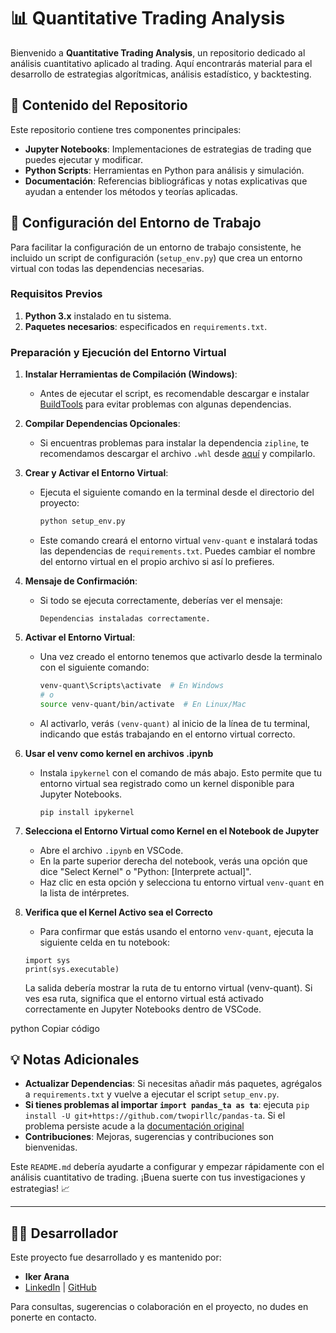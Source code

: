 # 📊 Quantitative Trading Analysis

Bienvenido a **Quantitative Trading Analysis**, un repositorio dedicado al análisis cuantitativo aplicado al trading. Aquí encontrarás material para el desarrollo de estrategias algorítmicas, análisis estadístico, y backtesting.

## 📁 Contenido del Repositorio

Este repositorio contiene tres componentes principales:

- **Jupyter Notebooks**: Implementaciones de estrategias de trading que puedes ejecutar y modificar.
- **Python Scripts**: Herramientas en Python para análisis y simulación.
- **Documentación**: Referencias bibliográficas y notas explicativas que ayudan a entender los métodos y teorías aplicadas.

## 🚀 Configuración del Entorno de Trabajo

Para facilitar la configuración de un entorno de trabajo consistente, he incluido un script de configuración (`setup_env.py`) que crea un entorno virtual con todas las dependencias necesarias.

### Requisitos Previos

1. **Python 3.x** instalado en tu sistema.
2. **Paquetes necesarios**: especificados en `requirements.txt`. 

### Preparación y Ejecución del Entorno Virtual

1. **Instalar Herramientas de Compilación (Windows)**:
   - Antes de ejecutar el script, es recomendable descargar e instalar [BuildTools](https://visualstudio.microsoft.com/es/visual-cpp-build-tools/) para evitar problemas con algunas dependencias.
   
2. **Compilar Dependencias Opcionales**:
   - Si encuentras problemas para instalar la dependencia `zipline`, te recomendamos descargar el archivo `.whl` desde [aquí](https://github.com/cgohlke/talib-build) y compilarlo.

3. **Crear y Activar el Entorno Virtual**:
   - Ejecuta el siguiente comando en la terminal desde el directorio del proyecto:

     ```bash
     python setup_env.py
     ```

   - Este comando creará el entorno virtual `venv-quant` e instalará todas las dependencias de `requirements.txt`. Puedes cambiar el nombre del entorno virtual en el propio archivo si así lo prefieres.

4. **Mensaje de Confirmación**:
   - Si todo se ejecuta correctamente, deberías ver el mensaje:
     ```
     Dependencias instaladas correctamente.
     ```

5. **Activar el Entorno Virtual**:
   - Una vez creado el entorno tenemos que activarlo desde la terminalo con el siguiente comando:

     ```bash
     venv-quant\Scripts\activate  # En Windows
     # o
     source venv-quant/bin/activate  # En Linux/Mac
     ```

   - Al activarlo, verás `(venv-quant)` al inicio de la línea de tu terminal, indicando que estás trabajando en el entorno virtual correcto.
6. **Usar el venv como kernel en archivos .ipynb**
   - Instala `ipykernel` con el comando de más abajo. Esto permite que tu entorno virtual sea registrado como un kernel disponible para Jupyter Notebooks.
   
      ```
      pip install ipykernel
      ```
7. **Selecciona el Entorno Virtual como Kernel en el Notebook de Jupyter**
   - Abre el archivo `.ipynb` en VSCode.
   - En la parte superior derecha del notebook, verás una opción que dice "Select Kernel" o "Python: [Interprete actual]".
   - Haz clic en esta opción y selecciona tu entorno virtual `venv-quant` en la lista de intérpretes.
8. **Verifica que el Kernel Activo sea el Correcto**
   - Para confirmar que estás usando el entorno `venv-quant`, ejecuta la siguiente celda en tu notebook:
   ```
   import sys
   print(sys.executable)
   ```

   La salida debería mostrar la ruta de tu entorno virtual (venv-quant). Si ves esa ruta, significa que el entorno virtual está activado correctamente en Jupyter Notebooks dentro de VSCode.


python
Copiar código
 








## 💡 Notas Adicionales

- **Actualizar Dependencias**: Si necesitas añadir más paquetes, agrégalos a `requirements.txt` y vuelve a ejecutar el script `setup_env.py`.
- **Si tienes problemas al importar `import pandas_ta as ta`**: ejecuta ```pip install -U git+https://github.com/twopirllc/pandas-ta```. Si el problema persiste acude a la [documentación original](https://github.com/twopirllc/pandas-ta?tab=readme-ov-file#features)
- **Contribuciones**: Mejoras, sugerencias y contribuciones son bienvenidas.


Este `README.md` debería ayudarte a configurar y empezar rápidamente con el análisis cuantitativo de trading. ¡Buena suerte con tus investigaciones y estrategias! 📈

---


## 👨‍💻 Desarrollador

Este proyecto fue desarrollado y es mantenido por:

- **Iker Arana**
- [LinkedIn](https://www.linkedin.com/in/iker-arana-0ab741a6/) | [GitHub](https://github.com/aranagarapena?tab=repositories)

Para consultas, sugerencias o colaboración en el proyecto, no dudes en ponerte en contacto.

